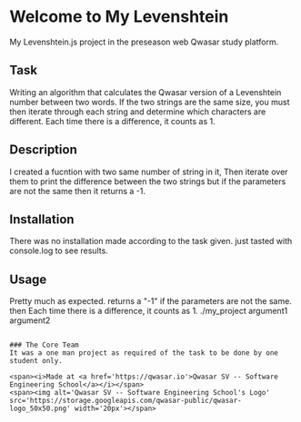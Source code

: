 # Welcome to My Levenshtein
My Levenshtein.js project in the preseason web Qwasar study platform.

## Task
Writing an algorithm that calculates the Qwasar version of a Levenshtein number between two words.
If the two strings are the same size, you must then iterate through each string and determine which characters are different. Each time there is a difference, it counts as 1.

## Description
I created a fucntion with two same number of string in it, Then iterate over them to print the difference between the two strings but if the parameters are not the same then it returns a -1.

## Installation
There was no installation made according to the task given. just tasted with console.log to see results.

## Usage
Pretty much as expected. returns a "-1" if the parameters are not the same. then Each time there is a difference, it counts as 1.
./my_project argument1 argument2
```

### The Core Team
It was a one man project as required of the task to be done by one student only.

<span><i>Made at <a href='https://qwasar.io'>Qwasar SV -- Software Engineering School</a></i></span>
<span><img alt='Qwasar SV -- Software Engineering School's Logo' src='https://storage.googleapis.com/qwasar-public/qwasar-logo_50x50.png' width='20px'></span>
